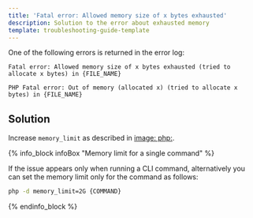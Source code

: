 ```yaml
---
title: 'Fatal error: Allowed memory size of x bytes exhausted'
description: Solution to the error about exhausted memory
template: troubleshooting-guide-template
---
```


One of the following errors is returned in the error log:

```text
Fatal error: Allowed memory size of x bytes exhausted (tried to allocate x bytes) in {FILE_NAME}
```

```text
PHP Fatal error: Out of memory (allocated x) (tried to allocate x bytes) in {FILE_NAME}
```



## Solution

Increase `memory_limit` as described in [image: php:](/docs/scos/dev/the-docker-sdk/deploy-file/deploy-file-reference-1.0.html#image-php).


{% info_block infoBox "Memory limit for a single command" %}

If the issue appears only when running a CLI command, alternatively you can set the memory limit only for the command as follows:

```bash
php -d memory_limit=2G {COMMAND}
```

{% endinfo_block %}
